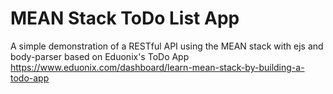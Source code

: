 # MEAN Stack ToDo List App

A simple demonstration of a RESTful API using the MEAN stack with ejs and body-parser based on Eduonix's ToDo App https://www.eduonix.com/dashboard/learn-mean-stack-by-building-a-todo-app
